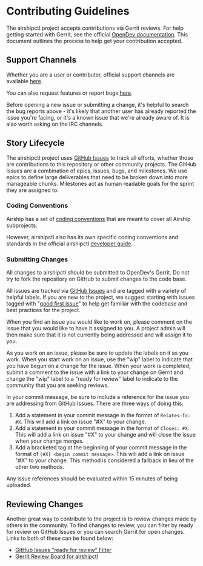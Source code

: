 # Contributing Guidelines

The airshipctl project accepts contributions via Gerrit reviews.  For help
getting started with Gerrit, see the official [OpenDev
documentation](https://docs.openstack.org/contributors/common/setup-gerrit.html).
This document outlines the process to help get your contribution accepted.

## Support Channels

Whether you are a user or contributor, official support channels are available
[here](https://wiki.openstack.org/wiki/Airship#Get_in_Touch).

You can also request features or report bugs
[here](https://github.com/airshipit/airshipctl/issues/new/choose).

Before opening a new issue or submitting a change, it's helpful to search the
bug reports above - it's likely that another user has already reported the
issue you're facing, or it's a known issue that we're already aware of. It is
also worth asking on the IRC channels.

## Story Lifecycle

The airshipctl project uses
[GitHub Issues](https://github.com/airshipit/airshipctl/issues) to track all
efforts, whether those are contributions to this repository or other
community projects. The GitHub Issues are a combination of epics, issues,
bugs, and milestones.  We use epics to define large deliverables that need to
be broken down into more manageable chunks. Milestones act as human readable
goals for the sprint they are assigned to.

### Coding Conventions

Airship has a set of [coding conventions](
https://docs.airshipit.org/develop/conventions.html) that are meant
to cover all Airship subprojects.

However, airshipctl also has its own specific coding conventions and standards
in the official airshipctl [developer guide](
https://doc.airshipit.org/airshipctl/developers.html).

### Submitting Changes

All changes to airshipctl should be submitted to OpenDev's Gerrit. Do not try
to fork the repository on GitHub to submit changes to the code base.

All issues are tracked via
[GitHub Issues](https://github.com/airshipit/airshipctl/issues) and are tagged
with a variety of helpful labels. If you are new to the project, we suggest
starting with issues tagged with
"[good first issue](https://github.com/airshipit/airshipctl/issues?q=is%3Aissue+is%3Aopen+label%3A%22good+first+issue%22)"
to help get familiar with the codebase and best practices for the project.

When you find an issue you would like to work on, please comment on the issue
that you would like to have it assigned to you. A project admin will then
make sure that it is not currently being addressed and will assign it to you.

As you work on an issue, please be sure to update the labels on it as you work.
When you start work on an issue, use the "wip" label to indicate that you have
begun on a change for the issue. When your work is completed, submit a comment
to the issue with a link to your change on Gerrit and change the "wip" label
to a "ready for review" label to indicate to the community that you are
seeking reviews.

In your commit message, be sure to include a reference for the issue you
are addressing from GitHub Issues. There are three ways of doing this:

1. Add a statement in your commit message in the format of `Relates-To: #X`.
This will add a link on issue "#X" to your change.
2. Add a statement in your commit message in the format of `Closes: #X`.
This will add a link on issue "#X" to your change and will close the issue when
your change merges.
3. Add a bracketed tag at the beginning of your commit message in the format of
`[#X] <begin commit message>`. This will add a link on issue "#X" to your
change. This method is considered a fallback in lieu of the other two methods.

Any issue references should be evaluated within 15 minutes of being uploaded.

## Reviewing Changes

Another great way to contribute to the project is to review changes made by
others in the community. To find changes to review, you can filter by ready
for review on GitHub Issues or you can search Gerrit for open changes.
Links to both of these can be found below:

* [GitHub Issues "ready for review" Filter](https://github.com/airshipit/airshipctl/issues?q=label%3A%22ready+for+review%22)
* [Gerrit Review Board for airshipctl](https://review.opendev.org/#/q/status:open+NOT+label:Verified%253D-1+NOT+label:Workflow%253D-1+NOT+message:DNM+NOT+message:WIP+project:airship/airshipctl)

